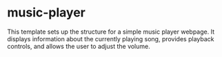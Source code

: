 # music-player
This template sets up the structure for a simple music player webpage. It displays information about the currently playing song, provides playback controls, and allows the user to adjust the volume.
